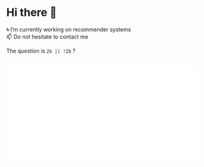 # Hi there 👋

🌀 I’m currently working on recommender systems<br>
📫 Do not hesitate to contact me<br>

The question is `2b || !2b` ?


<div align="center">
	<br>
	<img src="assets/head.svg">
	</a>
	<br>
</div>
<!--
**lukassto/lukassto** is a ✨ _special_ ✨ repository because its `README.md` (this file) appears on your GitHub profile.

Here are some ideas to get you started:

- 🔭 I’m currently working on ...
- 🌱 I’m currently learning ...
- 👯 I’m looking to collaborate on ...
- 🤔 I’m looking for help with ...
- 💬 Ask me about ...
- 📫 How to reach me: ...
- 😄 Pronouns: ...
- ⚡ Fun fact: ...
-->
